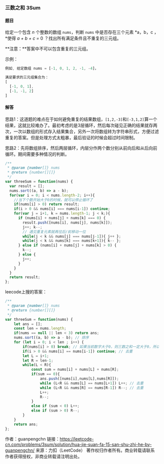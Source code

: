 ### 三数之和 3Sum

#### 题目

给定一个包含 *n* 个整数的数组 `nums`，判断 `nums` 中是否存在三个元素 *a，b，c ，*使得 *a + b + c =* 0 ？找出所有满足条件且不重复的三元组。

**注意：**答案中不可以包含重复的三元组。

示例：

```javascript
例如, 给定数组 nums = [-1, 0, 1, 2, -1, -4]，

满足要求的三元组集合为：
[
  [-1, 0, 1],
  [-1, -1, 2]
]
```

#### 解答

思路1：这道题的难点在于如何避免重复的结果数组，`[1,2,-3]`和`[-3,1,2]`算一个结果，这就比较难办了。最初考虑的是3层循环，然后每次碰见正确的结果就存两次，一次以数组的形式存入结果集合，另外一次将数组转为字符串形式，方便过滤重复的答案。但是处理方式太粗暴，最后验证的时候会超过时间限制。

思路2：先将数组排序，然后两层循环，内层分作两个数分别从前向后和从后向前循环。期间需要多种情况的判断。

```javascript
/**
 * @param {number[]} nums
 * @return {number[][]}
 */
var threeSum = function(nums) {
  var result = [];
  nums.sort((a, b) => a - b);
  for(var i = 0; i < nums.length-2; i++){
    //当下个数开始大于0的时候，就可以停止循环了
    if(nums[i] > 0) return result;
    if(i > 0 && nums[i] === nums[i-1]) continue;
    for(var j = i+1, k = nums.length-1; j < k;){
      if (nums[i] + nums[j] + nums[k] === 0) {
        result.push([nums[i], nums[j], nums[k]]);
        j++; k--;
        // 遇见重复元素就再往后/前移动一位
        while(j < k && nums[j] === nums[j-1]){ j++ };
        while(j < k && nums[k] === nums[k+1]){ k-- };
      } else if (nums[i] + nums[j] + nums[k] > 0) {
        k--;
      } else {
        j++;
      }
    }
  }
  return result;
};
```

leecode上搜的答案：
```javascript
/**
 * @param {number[]} nums
 * @return {number[][]}
 */
var threeSum = function(nums) {
    let ans = [];
    const len = nums.length;
    if(nums == null || len < 3) return ans;
    nums.sort((a, b) => a - b); // 排序
    for (let i = 0; i < len ; i++) {
        if(nums[i] > 0) break; // 如果当前数字大于0，则三数之和一定大于0，所以结束循环
        if(i > 0 && nums[i] == nums[i-1]) continue; // 去重
        let L = i+1;
        let R = len-1;
        while(L < R){
            const sum = nums[i] + nums[L] + nums[R];
            if(sum == 0){
                ans.push([nums[i],nums[L],nums[R]]);
                while (L<R && nums[L] == nums[L+1]) L++; // 去重
                while (L<R && nums[R] == nums[R-1]) R--; // 去重
                L++;
                R--;
            }
            else if (sum < 0) L++;
            else if (sum > 0) R--;
        }
    }        
    return ans;
};

```


作者：guanpengchn
链接：https://leetcode-cn.com/problems/3sum/solution/hua-jie-suan-fa-15-san-shu-zhi-he-by-guanpengchn/
来源：力扣（LeetCode）
著作权归作者所有。商业转载请联系作者获得授权，非商业转载请注明出处。

